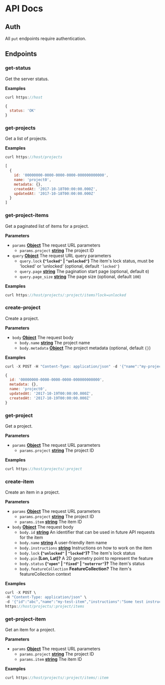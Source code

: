 # API Docs

## Auth

All `put` endpoints require authentication.

## Endpoints

<!-- Generated by documentation.js. Update this documentation by updating the source code. -->

### get-status

Get the server status.

**Examples**

```javascript
curl https://host

{
  status: 'OK'
}
```

### get-projects

Get a list of projects.

**Examples**

```javascript
curl https://host/projects

[
  {
    id: '00000000-0000-0000-0000-000000000000',
    name: 'project0',
    metadata: {},
    createdAt: '2017-10-18T00:00:00.000Z',
    updatedAt: '2017-10-18T00:00:00.000Z'
  }
]
```

### get-project-items

Get a paginated list of items for a project.

**Parameters**

-   `params` **[Object](https://developer.mozilla.org/en-US/docs/Web/JavaScript/Reference/Global_Objects/Object)** The request URL parameters
    -   `params.project` **[string](https://developer.mozilla.org/en-US/docs/Web/JavaScript/Reference/Global_Objects/String)** The project ID
-   `query` **[Object](https://developer.mozilla.org/en-US/docs/Web/JavaScript/Reference/Global_Objects/Object)** The request URL query parameters
    -   `query.lock` **(`"locked"` \| `"unlocked"`)** The item's lock status, must be 'locked' or 'unlocked' (optional, default `'locked'`)
    -   `query.page` **[string](https://developer.mozilla.org/en-US/docs/Web/JavaScript/Reference/Global_Objects/String)** The pagination start page (optional, default `0`)
    -   `query.page_size` **[string](https://developer.mozilla.org/en-US/docs/Web/JavaScript/Reference/Global_Objects/String)** The page size (optional, default `100`)

**Examples**

```javascript
curl https://host/projects/:project/items?lock=unlocked
```

### create-project

Create a project.

**Parameters**

-   `body` **[Object](https://developer.mozilla.org/en-US/docs/Web/JavaScript/Reference/Global_Objects/Object)** The request body
    -   `body.name` **[string](https://developer.mozilla.org/en-US/docs/Web/JavaScript/Reference/Global_Objects/String)** The project name
    -   `body.metadata` **[Object](https://developer.mozilla.org/en-US/docs/Web/JavaScript/Reference/Global_Objects/Object)** The project metadata (optional, default `{}`)

**Examples**

```javascript
curl -X POST -H "Content-Type: application/json" -d '{"name":"my-project"}' https://host/projects

{
  id: '00000000-0000-0000-0000-000000000000',
  metadata: {},
  name: 'project0',
  updatedAt: '2017-10-19T00:00:00.000Z',
  createdAt: '2017-10-19T00:00:00.000Z'
}
```

### get-project

Get a project.

**Parameters**

-   `params` **[Object](https://developer.mozilla.org/en-US/docs/Web/JavaScript/Reference/Global_Objects/Object)** The request URL parameters
    -   `params.project` **[string](https://developer.mozilla.org/en-US/docs/Web/JavaScript/Reference/Global_Objects/String)** The project ID

**Examples**

```javascript
curl https://host/projects/:project
```

### create-item

Create an item in a project.

**Parameters**

-   `params` **[Object](https://developer.mozilla.org/en-US/docs/Web/JavaScript/Reference/Global_Objects/Object)** The request URL parameters
    -   `params.project` **[string](https://developer.mozilla.org/en-US/docs/Web/JavaScript/Reference/Global_Objects/String)** The project ID
    -   `params.item` **[string](https://developer.mozilla.org/en-US/docs/Web/JavaScript/Reference/Global_Objects/String)** The item ID
-   `body` **[Object](https://developer.mozilla.org/en-US/docs/Web/JavaScript/Reference/Global_Objects/Object)** The request body
    -   `body.id` **[string](https://developer.mozilla.org/en-US/docs/Web/JavaScript/Reference/Global_Objects/String)** An identifier that can be used in future API requests for the item
    -   `body.name` **[string](https://developer.mozilla.org/en-US/docs/Web/JavaScript/Reference/Global_Objects/String)** A user-friendly item name
    -   `body.instructions` **[string](https://developer.mozilla.org/en-US/docs/Web/JavaScript/Reference/Global_Objects/String)** Instructions on how to work on the item
    -   `body.lock` **(`"unlocked"` \| `"locked"`)?** The item's lock status
    -   `body.pin` **\[Lon, Lat]?** A 2D geometry point to represent the feature
    -   `body.status` **(`"open"` \| `"fixed"` \| `"noterror"`)?** The item's status
    -   `body.featureCollection` **FeatureCollection?** The item's featureCollection context

**Examples**

```javascript
curl -X POST \
-H "Content-Type: application/json" \
-d '{"id":"abc","name":"my-test-item","instructions":"Some test instructions","pin":[0,0]}' \
https://host/projects/:project/items
```

### get-project-item

Get an item for a project.

**Parameters**

-   `params` **[Object](https://developer.mozilla.org/en-US/docs/Web/JavaScript/Reference/Global_Objects/Object)** The request URL parameters
    -   `params.project` **[string](https://developer.mozilla.org/en-US/docs/Web/JavaScript/Reference/Global_Objects/String)** The project ID
    -   `params.item` **[string](https://developer.mozilla.org/en-US/docs/Web/JavaScript/Reference/Global_Objects/String)** The item ID

**Examples**

```javascript
curl https://host/projects/:project/items/:item
```
